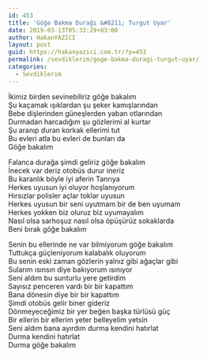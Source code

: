 ```yaml
---
id: 453
title: 'Göğe Bakma Durağı &#8211; Turgut Uyar'
date: 2019-03-13T05:33:29+03:00
author: HakanYAZICI
layout: post
guid: https://hakanyazici.com.tr/?p=453
permalink: /sevdiklerim/goge-bakma-duragi-turgut-uyar/
categories:
  - Sevdiklerim
---
```

İkimiz birden sevinebiliriz göğe bakalım  
Şu kaçamak ışıklardan şu şeker kamışlarından  
Bebe dişlerinden güneşlerden yaban otlarından  
Durmadan harcadığım şu gözlerimi al kurtar  
Şu aranıp duran korkak ellerimi tut  
Bu evleri atla bu evleri de bunları da  
Göğe bakalım

Falanca durağa şimdi geliriz göğe bakalım  
İnecek var deriz otobüs durur ineriz  
Bu karanlık böyle iyi aferin Tanrıya  
Herkes uyusun iyi oluyor hoşlanıyorum  
Hırsızlar polisler açlar toklar uyusun  
Herkes uyusun bir seni uyutmam bir de ben uyumam  
Herkes yokken biz oluruz biz uyumayalım  
Nasıl olsa sarhoşuz nasıl olsa öpüşürüz sokaklarda  
Beni bırak göğe bakalım

Senin bu ellerinde ne var bilmiyorum göğe bakalım  
Tuttukça güçleniyorum kalabalık oluyorum  
Bu senin eski zaman gözlerin yalnız gibi ağaçlar gibi  
Sularım ısınsın diye bakıyorum ısınıyor  
Seni aldım bu sunturlu yere getirdim  
Sayısız penceren vardı bir bir kapattım  
Bana dönesin diye bir bir kapattım  
Şimdi otobüs gelir biner gideriz  
Dönmeyeceğimiz bir yer beğen başka türlüsü güç  
Bir ellerin bir ellerim yeter belleyelim yetsin  
Seni aldım bana ayırdım durma kendini hatırlat  
Durma kendini hatırlat  
Durma göğe bakalım